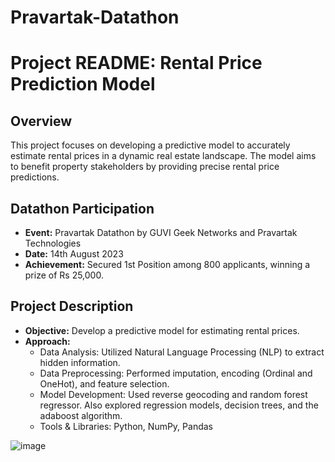 # Pravartak-Datathon



# Project README: Rental Price Prediction Model

## Overview
This project focuses on developing a predictive model to accurately estimate rental prices in a dynamic real estate landscape. The model aims to benefit property stakeholders by providing precise rental price predictions.

## Datathon Participation
- **Event:** Pravartak Datathon by GUVI Geek Networks and Pravartak Technologies
- **Date:** 14th August 2023
- **Achievement:** Secured 1st Position among 800 applicants, winning a prize of Rs 25,000.

## Project Description
- **Objective:** Develop a predictive model for estimating rental prices.
- **Approach:** 
  - Data Analysis: Utilized Natural Language Processing (NLP) to extract hidden information.
  - Data Preprocessing: Performed imputation, encoding (Ordinal and OneHot), and feature selection.
  - Model Development: Used reverse geocoding and random forest regressor. Also explored regression models, decision trees, and the adaboost algorithm.
  - Tools & Libraries: Python, NumPy, Pandas


 ![image](https://github.com/WebTech987/Pravartak-Datathon/assets/87799045/edce5ba7-0f90-4227-b61e-339e3127374d)
